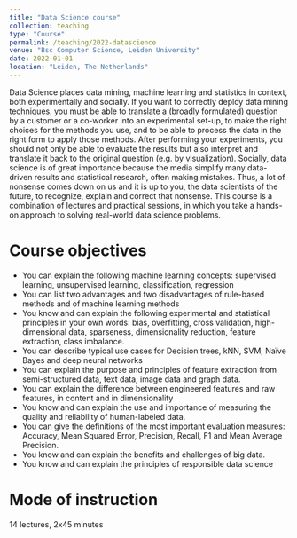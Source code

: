 ```yaml
---
title: "Data Science course"
collection: teaching
type: "Course"
permalink: /teaching/2022-datascience
venue: "Bsc Computer Science, Leiden University"
date: 2022-01-01
location: "Leiden, The Netherlands"
---
```


Data Science places data mining, machine learning and statistics in context, both experimentally and socially. If you want to correctly deploy data mining techniques, you must be able to translate a (broadly formulated) question by a customer or a co-worker into an experimental set-up, to make the right choices for the methods you use, and to be able to process the data in the right form to apply those methods. After performing your experiments, you should not only be able to evaluate the results but also interpret and translate it back to the original question (e.g. by visualization). Socially, data science is of great importance because the media simplify many data-driven results and statistical research, often making mistakes. Thus, a lot of nonsense comes down on us and it is up to you, the data scientists of the future, to recognize, explain and correct that nonsense. This course is a combination of lectures and practical sessions, in which you take a hands-on approach to solving real-world data science problems.

Course objectives
======

* You can explain the following machine learning concepts: supervised learning, unsupervised learning, classification, regression
* You can list two advantages and two disadvantages of rule-based methods and of machine learning methods
* You know and can explain the following experimental and statistical principles in your own words: bias, overfitting, cross validation, high-dimensional data, sparseness, dimensionality reduction, feature extraction, class imbalance.
* You can describe typical use cases for Decision trees, kNN, SVM, Naïve Bayes and deep neural networks
* You can explain the purpose and principles of feature extraction from semi-structured data, text data, image data and graph data.
* You can explain the difference between engineered features and raw features, in content and in dimensionality
* You know and can explain the use and importance of measuring the quality and reliability of human-labeled data.
* You can give the definitions of the most important evaluation measures: Accuracy, Mean Squared Error, Precision, Recall, F1 and Mean Average Precision.
* You know and can explain the benefits and challenges of big data.
* You know and can explain the principles of responsible data science

Mode of instruction
======
14 lectures, 2x45 minutes

